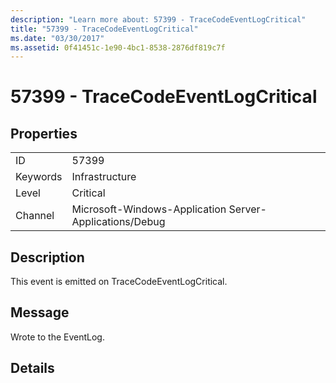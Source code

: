 ```yaml
---
description: "Learn more about: 57399 - TraceCodeEventLogCritical"
title: "57399 - TraceCodeEventLogCritical"
ms.date: "03/30/2017"
ms.assetid: 0f41451c-1e90-4bc1-8538-2876df819c7f
---
```

# 57399 - TraceCodeEventLogCritical

## Properties  
  
|||  
|-|-|  
|ID|57399|  
|Keywords|Infrastructure|  
|Level|Critical|  
|Channel|Microsoft-Windows-Application Server-Applications/Debug|  
  
## Description  

 This event is emitted on TraceCodeEventLogCritical.  
  
## Message  

 Wrote to the EventLog.  
  
## Details
